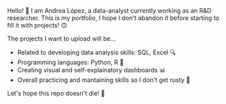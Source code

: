 Hello! :wave: I am Andrea López, a data-analyst currently working as an R&D researcher. This is my portfolio, I hope I don't abandon it before starting to fill it with projects! :upside_down_face:

The projects I want to upload will be...
* Related to developing data analysis skills: SQL, Excel 🔍
* Programming languages: Python, R 🧮
* Creating visual and self-explainatory dashboards 📊
* Overall practicing and mantaining skills so I don't get rusty 💪

Let's hope this repo doesn't die! 🙏

